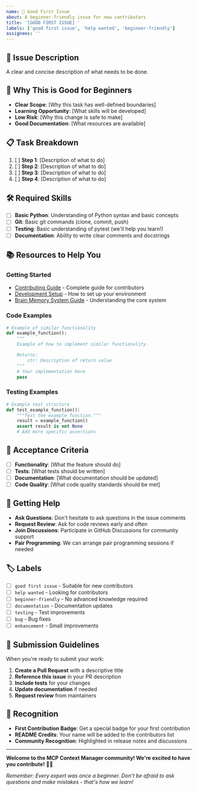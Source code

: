 ```yaml
---
name: 🎯 Good First Issue
about: A beginner-friendly issue for new contributors
title: '[GOOD FIRST ISSUE] '
labels: ['good first issue', 'help wanted', 'beginner-friendly']
assignees: ''
---
```


## 🎯 **Issue Description**

A clear and concise description of what needs to be done.

## 🚀 **Why This is Good for Beginners**

- **Clear Scope**: [Why this task has well-defined boundaries]
- **Learning Opportunity**: [What skills will be developed]
- **Low Risk**: [Why this change is safe to make]
- **Good Documentation**: [What resources are available]

## 📋 **Task Breakdown**

1. [ ] **Step 1**: [Description of what to do]
2. [ ] **Step 2**: [Description of what to do]
3. [ ] **Step 3**: [Description of what to do]
4. [ ] **Step 4**: [Description of what to do]

## 🛠️ **Required Skills**

- [ ] **Basic Python**: Understanding of Python syntax and basic concepts
- [ ] **Git**: Basic git commands (clone, commit, push)
- [ ] **Testing**: Basic understanding of pytest (we'll help you learn!)
- [ ] **Documentation**: Ability to write clear comments and docstrings

## 📚 **Resources to Help You**

### **Getting Started**

- [Contributing Guide](../CONTRIBUTING.md) - Complete guide for contributors
- [Development Setup](../docs/guides/QUICK_CURSOR_SETUP.md) - How to set up your environment
- [Brain Memory System Guide](../docs/guides/BRAIN_MEMORY_SYSTEM_GUIDE.md) - Understanding the core system

### **Code Examples**

```python
# Example of similar functionality
def example_function():
    """
    Example of how to implement similar functionality.

    Returns:
        str: Description of return value
    """
    # Your implementation here
    pass
```

### **Testing Examples**

```python
# Example test structure
def test_example_function():
    """Test the example function."""
    result = example_function()
    assert result is not None
    # Add more specific assertions
```

## 🎯 **Acceptance Criteria**

- [ ] **Functionality**: [What the feature should do]
- [ ] **Tests**: [What tests should be written]
- [ ] **Documentation**: [What documentation should be updated]
- [ ] **Code Quality**: [What code quality standards should be met]

## 🤝 **Getting Help**

- **Ask Questions**: Don't hesitate to ask questions in the issue comments
- **Request Review**: Ask for code reviews early and often
- **Join Discussions**: Participate in GitHub Discussions for community support
- **Pair Programming**: We can arrange pair programming sessions if needed

## 🏷️ **Labels**

- [ ] `good first issue` - Suitable for new contributors
- [ ] `help wanted` - Looking for contributors
- [ ] `beginner-friendly` - No advanced knowledge required
- [ ] `documentation` - Documentation updates
- [ ] `testing` - Test improvements
- [ ] `bug` - Bug fixes
- [ ] `enhancement` - Small improvements

## 📝 **Submission Guidelines**

When you're ready to submit your work:

1. **Create a Pull Request** with a descriptive title
2. **Reference this issue** in your PR description
3. **Include tests** for your changes
4. **Update documentation** if needed
5. **Request review** from maintainers

## 🎉 **Recognition**

- **First Contribution Badge**: Get a special badge for your first contribution
- **README Credits**: Your name will be added to the contributors list
- **Community Recognition**: Highlighted in release notes and discussions

---

**Welcome to the MCP Context Manager community! We're excited to have you contribute!** 🧠✨

_Remember: Every expert was once a beginner. Don't be afraid to ask questions and make mistakes - that's how we learn!_
